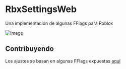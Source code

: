 # RbxSettingsWeb
Una implementación de algunas FFlags para Roblox

![image](https://github.com/LuSlower/RbxSettingsWeb/assets/148411728/4c94d42c-19d1-4108-ad49-937d0cbd7d29)

## Contribuyendo

Los ajustes se basan en algunas FFlags expuestas [aquí](https://github.com/catb0x/Roblox-Potato-FFlags)

